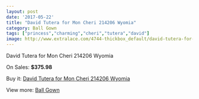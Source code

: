 ```yaml
---
layout: post
date: '2017-05-22'
title: "David Tutera for Mon Cheri 214206 Wyomia"
category: Ball Gown
tags: ["princess","charming","cheri","tutera","david"]
image: http://www.extralace.com/4744-thickbox_default/david-tutera-for-mon-cheri-214206-wyomia.jpg
---
```

David Tutera for Mon Cheri 214206 Wyomia

On Sales: **$375.98**
<a href="https://www.extralace.com/ball-gown/2247-david-tutera-for-mon-cheri-214206-wyomia.html"><amp-img layout="responsive" width="600" height="600" src="//www.extralace.com/4744-thickbox_default/david-tutera-for-mon-cheri-214206-wyomia.jpg" alt="David Tutera for Mon Cheri 214206 Wyomia 0" /></a>
<a href="https://www.extralace.com/ball-gown/2247-david-tutera-for-mon-cheri-214206-wyomia.html"><amp-img layout="responsive" width="600" height="600" src="//www.extralace.com/4745-thickbox_default/david-tutera-for-mon-cheri-214206-wyomia.jpg" alt="David Tutera for Mon Cheri 214206 Wyomia 1" /></a>

Buy it: [David Tutera for Mon Cheri 214206 Wyomia](https://www.extralace.com/ball-gown/2247-david-tutera-for-mon-cheri-214206-wyomia.html "David Tutera for Mon Cheri 214206 Wyomia")

View more: [Ball Gown](https://www.extralace.com/3-ball-gown "Ball Gown")